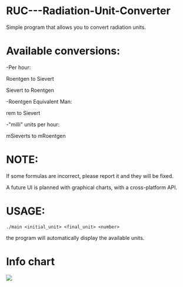 # RUC---Radiation-Unit-Converter
Simple program that allows you to convert radiation units.

# Available conversions:

-Per hour:

 Roentgen to Sievert

 Sievert to Roentgen
 
-Roentgen Equivalent Man:

  rem to Sievert

-"milli" units per hour:

 mSieverts to mRoentgen
 
 # NOTE:
If some formulas are incorrect, please report it and they will be fixed.

A future UI is planned with graphical charts, with a cross-platform API.

# USAGE:
```./main <initial_unit> <final_unit> <number>```

the program will automatically display the available units.

# Info chart
![](I.R.Chart.png)
